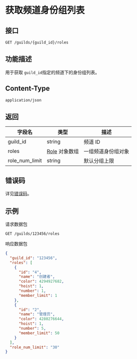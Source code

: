 # 获取频道身份组列表

## 接口

```http
GET /guilds/{guild_id}/roles
```

## 功能描述

用于获取 `guild_id`指定的频道下的身份组列表。

## Content-Type

```http
application/json
```

## 返回

| 字段名         | 类型                                | 描述               |
| -------------- | ----------------------------------- | ------------------ |
| guild_id       | string                              | 频道 ID            |
| roles          | [Role](../role/member/role_model.md#role) 对象数组 | 一组频道身份组对象 |
| role_num_limit | string                              | 默认分组上限       |

## 错误码

详见[错误码](../../../openapi/error/error.md)。

## 示例

请求数据包

```shell
GET /guilds/123456/roles
```

响应数据包

```json
{
  "guild_id": "123456",
  "roles": [
    {
      "id": "4",
      "name": "创建者",
      "color": 4294927682,
      "hoist": 1,
      "number": 1,
      "member_limit": 1
    },
    {
      "id": "2",
      "name": "管理员",
      "color": 4280276644,
      "hoist": 1,
      "number": 5,
      "member_limit": 50
    }
  ],
  "role_num_limit": "30"
}
```
